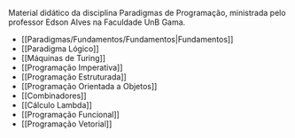 Material didático da disciplina Paradigmas de Programação, ministrada pelo professor Edson Alves na Faculdade UnB Gama.
- [[Paradigmas/Fundamentos/Fundamentos|Fundamentos]]
- [[Paradigma Lógico]]
- [[Máquinas de Turing]]
- [[Programação Imperativa]]
- [[Programação Estruturada]]
- [[Programação Orientada a Objetos]]
- [[Combinadores]]
- [[Cálculo Lambda]]
- [[Programação Funcional]]
- [[Programação Vetorial]]